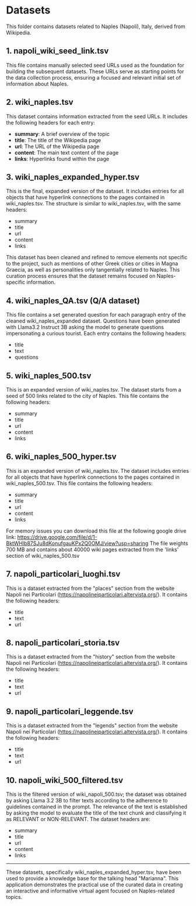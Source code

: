 # Datasets

This folder contains datasets related to Naples (Napoli), Italy, derived from Wikipedia. 

## 1. napoli_wiki_seed_link.tsv

This file contains manually selected seed URLs used as the foundation for building the subsequent datasets. These URLs serve as starting points for the data collection process, ensuring a focused and relevant initial set of information about Naples.

## 2. wiki_naples.tsv

This dataset contains information extracted from the seed URLs. It includes the following headers for each entry:

- **summary**: A brief overview of the topic
- **title**: The title of the Wikipedia page
- **url**: The URL of the Wikipedia page
- **content**: The main text content of the page
- **links**: Hyperlinks found within the page

## 3. wiki_naples_expanded_hyper.tsv

This is the final, expanded version of the dataset. It includes entries for all objects that have hyperlink connections to the pages contained in wiki_naples.tsv. The structure is similar to wiki_naples.tsv, with the same headers:

- summary
- title
- url
- content
- links

This dataset has been cleaned and refined to remove elements not specific to the project, such as mentions of other Greek cities or cities in Magna Graecia, as well as personalities only tangentially related to Naples. This curation process ensures that the dataset remains focused on Naples-specific information.

## 4. wiki_naples_QA.tsv (Q/A dataset)

This file contains a set generated question for each paragraph entry of the cleaned wiki_naples_expanded dataset. Questions have been generated with Llama3.2 Instruct 3B asking the model to generate questions impersonating a curious tourist. Each entry contains the following headers:

- title
- text
- questions

## 5. wiki_naples_500.tsv

This is an expanded version of wiki_naples.tsv. The dataset starts from a seed of 500 links related to the city of Naples. This file contains the following headers:

- summary
- title
- url
- content
- links

## 6. wiki_naples_500_hyper.tsv

This is an expanded version of wiki_naples.tsv. The dataset includes entries for all objects that have hyperlink connections to the pages contained in wiki_naples_500.tsv. This file contains the following headers:

- summary
- title
- url
- content
- links

For memory issues you can download this file at the following google drive link: https://drive.google.com/file/d/1-BktWHlb87SJu8dKonufgauKPx2Q0OMJ/view?usp=sharing 
The file weights 700 MB and contains about 40000 wiki pages extracted from the 'links' section of wiki_naples_500.tsv

## 7. napoli_particolari_luoghi.tsv

This is a dataset extracted from the "places" section from the website Napoli nei Particolari (https://napolineiparticolari.altervista.org/). It contains the following headers:

- title
- text
- url

## 8. napoli_particolari_storia.tsv

This is a dataset extracted from the "history" section from the website Napoli nei Particolari (https://napolineiparticolari.altervista.org/). It contains the following headers:

- title
- text
- url

## 9. napoli_particolari_leggende.tsv

This is a dataset extracted from the "legends" section from the website Napoli nei Particolari (https://napolineiparticolari.altervista.org/). It contains the following headers:

- title
- text
- url

## 10. napoli_wiki_500_filtered.tsv

This is the filtered version of wiki_napoli_500.tsv; the dataset was obtained by asking Llama 3.2 3B to filter texts according to the adherence to guidelines contained in the prompt. The relevance of the text is established by asking the model to evaluate the title of the text chunk and classifying it as RELEVANT or NON-RELEVANT. The dataset headers are:

- summary
- title
- url
- content
- links

---

These datasets, specifically wiki_naples_expanded_hyper.tsv, have been used to provide a knowledge base for the talking head "Marianna". This application demonstrates the practical use of the curated data in creating an interactive and informative virtual agent focused on Naples-related topics.
